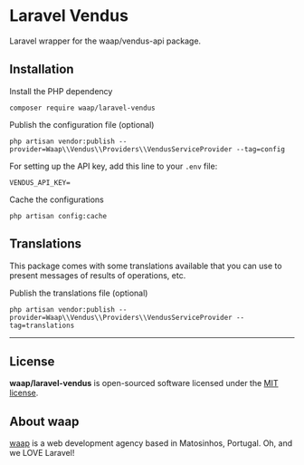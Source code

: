 # Laravel Vendus

Laravel wrapper for the waap/vendus-api package.


## Installation

Install the PHP dependency
```
composer require waap/laravel-vendus
```

Publish the configuration file (optional)
```
php artisan vendor:publish --provider=Waap\\Vendus\\Providers\\VendusServiceProvider --tag=config
```

For setting up the API key, add this line to your `.env` file:
```
VENDUS_API_KEY=
``` 

Cache the configurations
```
php artisan config:cache
```


## Translations

This package comes with some translations available that you can use to present messages of results of operations, etc.

Publish the translations file (optional)

```
php artisan vendor:publish --provider=Waap\\Vendus\\Providers\\VendusServiceProvider --tag=translations
```

---

## License

**waap/laravel-vendus** is open-sourced software licensed under the [MIT license](https://github.com/waap-agency/laravel-vendus/blob/master/LICENSE).


## About waap

[waap](https://www.waap.pt) is a web development agency based in Matosinhos, Portugal. Oh, and we LOVE Laravel!
